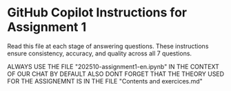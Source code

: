 # GitHub Copilot Instructions for Assignment 1

Read this file at each stage of answering questions. These instructions ensure consistency, accuracy, and quality across all 7 questions.

ALWAYS USE THE FILE "202510-assignment1-en.ipynb" IN THE CONTEXT OF OUR CHAT BY DEFAULT
ALSO DONT FORGET THAT THE THEORY USED FOR THE ASSIGNEMNT IS IN THE FILE "Contents and exercices.md"
